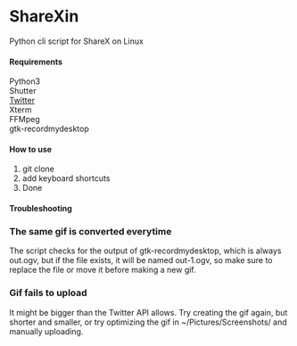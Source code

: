 # ShareXin
Python cli script for ShareX on Linux

#### Requirements
Python3  
Shutter  
[Twitter](https://github.com/sixohsix/twitter)  
Xterm  
FFMpeg  
gtk-recordmydesktop  


#### How to use
1. git clone
2. add keyboard shortcuts
3. Done

#### Troubleshooting
### The same gif is converted everytime
The script checks for the output of gtk-recordmydesktop, which is always out.ogv, but if the file exists, it will be named out-1.ogv, so make sure to replace the file or move it before making a new gif.

### Gif fails to upload
It might be bigger than the Twitter API allows. Try creating the gif again, but shorter and smaller, or try optimizing the gif in ~/Pictures/Screenshots/ and manually uploading.
